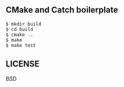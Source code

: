 ## CMake and Catch boilerplate

```
$ mkdir build
$ cd build
$ cmake ..
$ make
$ make test
```

## LICENSE

BSD
